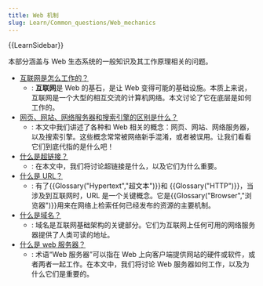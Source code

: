```yaml
---
title: Web 机制
slug: Learn/Common_questions/Web_mechanics
---
```


{{LearnSidebar}}

本部分涵盖与 Web 生态系统的一般知识及其工作原理相关的问题。

- [互联网是怎么工作的？](/zh-CN/docs/Learn/Common_questions/How_does_the_Internet_work)
  - : **互联网**是 Web 的基石，是让 Web 变得可能的基础设施。本质上来说，互联网是一个大型的相互交流的计算机网络。本文讨论了它在底层是如何工作的。
- [网页、网站、网络服务器和搜索引擎的区别是什么？](/zh-CN/docs/Learn/Common_questions/Pages_sites_servers_and_search_engines)
  - : 本文中我们讲述了各种和 Web 相关的概念：网页、网站、网络服务器，以及搜索引擎。这些概念常常被网络新手混淆，或者被误用。让我们看看它们到底代指的是什么吧！
- [什么是超链接？](/zh-CN/docs/Learn/Common_questions/What_are_hyperlinks)
  - : 在本文中，我们将讨论超链接是什么，以及它们为什么重要。
- [什么是 URL？](/zh-CN/docs/Learn/Common_questions/What_is_a_URL)
  - : 有了{{Glossary("Hypertext","超文本")}}和 {{Glossary("HTTP")}}，当涉及到互联网时，URL 是一个关键概念。它是{{Glossary("Browser","浏览器")}}用来在网络上检索任何已经发布的资源的主要机制。
- [什么是域名？](/zh-CN/docs/Learn/Common_questions/What_is_a_domain_name)
  - : 域名是互联网基础架构的关键部分。它们为互联网上任何可用的网络服务器提供了人类可读的地址。
- [什么是 web 服务器？](/zh-CN/docs/Learn/Common_questions/What_is_a_web_server)
  - : 术语“Web 服务器”可以指在 Web 上向客户端提供网站的硬件或软件，或者两者一起工作。在本文中，我们将讨论 Web 服务器如何工作，以及为什么它们是重要的。
